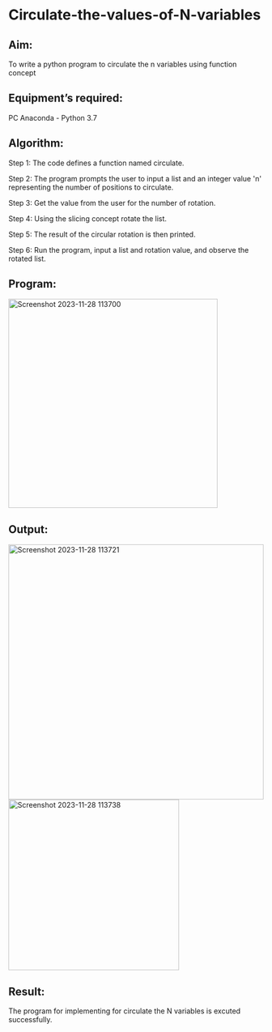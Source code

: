 # Circulate-the-values-of-N-variables
## Aim:
To write a python program to circulate the n variables using function concept
## Equipment’s required:
PC
Anaconda - Python 3.7
## Algorithm: 
Step 1:
The code defines a function named circulate.

Step 2:
The program prompts the user to input a list and an integer value 'n' representing the number of positions to circulate.

Step 3:
Get the value from the user for the number of rotation.

Step 4:
Using the slicing concept rotate the list.

Step 5:
The result of the circular rotation is then printed.

Step 6:
Run the program, input a list and rotation value, and observe the rotated list.
## Program:
<img width="413" alt="Screenshot 2023-11-28 113700" src="https://github.com/srishanth2006/Circulate-the-values-of-N-variables/assets/150319470/a115e065-418d-443c-bcec-06f402931701">

## Output:
<img width="504" alt="Screenshot 2023-11-28 113721" src="https://github.com/srishanth2006/Circulate-the-values-of-N-variables/assets/150319470/b999e1b0-e02b-44f0-b453-479976023754">
<img width="337" alt="Screenshot 2023-11-28 113738" src="https://github.com/srishanth2006/Circulate-the-values-of-N-variables/assets/150319470/21c80583-a487-4e02-ba4a-0ac2e45be667">


## Result:
The program for implementing for circulate the N variables is excuted successfully.
